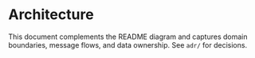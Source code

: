 # Architecture

This document complements the README diagram and captures domain boundaries,
message flows, and data ownership. See `adr/` for decisions.
